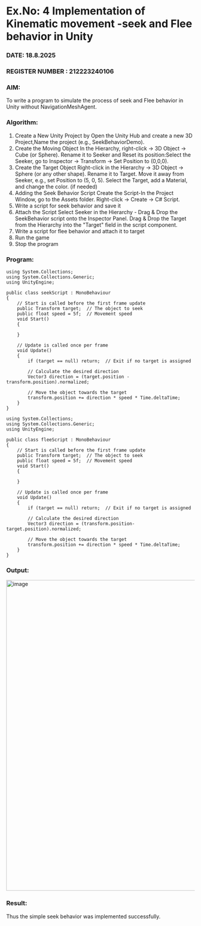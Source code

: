 # Ex.No: 4  Implementation of Kinematic movement -seek and Flee behavior in Unity
### DATE:  18.8.2025                                                                          
### REGISTER NUMBER : 212223240106 
### AIM: 
To write a program to simulate the process of seek and Flee behavior in Unity without NavigationMeshAgent. 
### Algorithm:
1. Create a New Unity Project by Open the  Unity Hub and create a new 3D Project,Name the project (e.g., SeekBehaviorDemo).
2. Create the Moving Object
   In the Hierarchy, right-click → 3D Object → Cube (or Sphere).
   Rename it to Seeker and Reset its position:Select the Seeker, go to Inspector → Transform → Set Position to (0,0,0).
3. Create the Target Object
   Right-click in the Hierarchy → 3D Object → Sphere (or any other shape).
   Rename it to Target. Move it away from Seeker, e.g., set Position to (5, 0, 5).
   Select the Target, add a Material, and change the color. (if needed) 
4. Adding the Seek Behavior Script
   Create the Script-In the Project Window, go to the Assets folder.
   Right-click → Create → C# Script.
5. Write a script for seek behavior and save it
6. Attach the Script
   Select Seeker in the Hierarchy - Drag & Drop the SeekBehavior script onto the Inspector Panel.
   Drag & Drop the Target from the Hierarchy into the "Target" field in the script component.
12.  Write a script for flee behavior and attach it to target
13.  Run the game
14. Stop the program
    
### Program:
```
using System.Collections;
using System.Collections.Generic;
using UnityEngine;

public class seekScript : MonoBehaviour
{
    // Start is called before the first frame update
    public Transform target;  // The object to seek
    public float speed = 5f;  // Movement speed
    void Start()
    {
        
    }

    // Update is called once per frame
    void Update()
    {
        if (target == null) return;  // Exit if no target is assigned

        // Calculate the desired direction
        Vector3 direction = (target.position - transform.position).normalized;

        // Move the object towards the target
        transform.position += direction * speed * Time.deltaTime;
    }
}
```
```
using System.Collections;
using System.Collections.Generic;
using UnityEngine;

public class fleeScript : MonoBehaviour
{
    // Start is called before the first frame update
    public Transform target;  // The object to seek
    public float speed = 5f;  // Movement speed
    void Start()
    {
        
    }

    // Update is called once per frame
    void Update()
    {
        if (target == null) return;  // Exit if no target is assigned

        // Calculate the desired direction
        Vector3 direction = (transform.position-target.position).normalized;

        // Move the object towards the target
        transform.position += direction * speed * Time.deltaTime;
    }
}
```
### Output:

<img width="896" height="829" alt="image" src="https://github.com/user-attachments/assets/e5c0a757-3122-4e5d-8d1f-225cbae39dfb" />

### Result:
Thus the simple seek behavior was implemented successfully.
